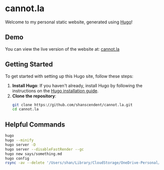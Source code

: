 # cannot.la

Welcome to my personal static website, generated using [Hugo](https://gohugo.io/)!

## Demo

You can view the live version of the website at: [cannot.la](https://cannot.la)

## Getting Started

To get started with setting up this Hugo site, follow these steps:

1. **Install Hugo**: If you haven't already, install Hugo by following the instructions on the [Hugo installation guide](https://gohugo.io/getting-started/installing/).
2. **Clone the repository**:
   ```bash
   git clone https://github.com/shanscendent/cannot.la.git
   cd cannot.la

## Helpful Commands

```bash
hugo
hugo --minify
hugo server -D
hugo server --disableFastRender --gc
hugo new says/something.md
hugo config
rsync -av --delete '/Users/shan/Library/CloudStorage/OneDrive-Personal/notes/shanalog/00 - Inbox/content'/ content/
```
